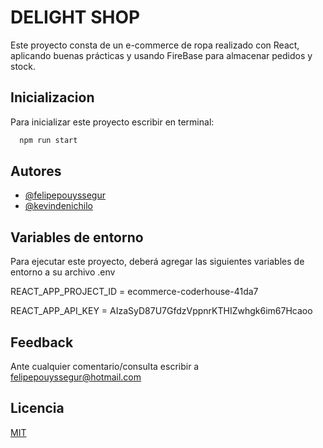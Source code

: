 
# DELIGHT SHOP

Este proyecto consta de un e-commerce de ropa realizado con React, aplicando buenas prácticas y usando FireBase para almacenar pedidos y stock.

## Inicializacion

Para inicializar este proyecto escribir en terminal:
```bash
  npm run start
```


## Autores

- [@felipepouyssegur](https://www.github.com/felipepouyssegur)
- [@kevindenichilo](https://github.com/Kevin-De-Nichilo)




## Variables de entorno


Para ejecutar este proyecto, deberá agregar las siguientes variables de entorno a su archivo .env

REACT_APP_PROJECT_ID = ecommerce-coderhouse-41da7

REACT_APP_API_KEY = AIzaSyD87U7GfdzVppnrKTHIZwhgk6im67Hcaoo


## Feedback

Ante cualquier comentario/consulta escribir a felipepouyssegur@hotmail.com


## Licencia

[MIT](https://choosealicense.com/licenses/mit/)


